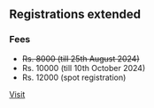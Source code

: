 ## Registrations extended

### Fees 
- ~~Rs. 8000 (till 25th August 2024)~~
- Rs. 10000 (till 10th October 2024)
- Rs. 12000 (spot registration)

[Visit](/registration)
